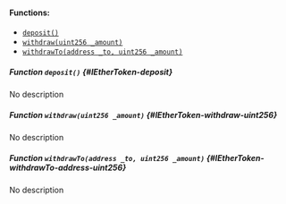 

#### Functions:
- [`deposit()`](#IEtherToken-deposit)
- [`withdraw(uint256 _amount)`](#IEtherToken-withdraw-uint256)
- [`withdrawTo(address _to, uint256 _amount)`](#IEtherToken-withdrawTo-address-uint256)


##### Function `deposit()` {#IEtherToken-deposit}
No description
##### Function `withdraw(uint256 _amount)` {#IEtherToken-withdraw-uint256}
No description
##### Function `withdrawTo(address _to, uint256 _amount)` {#IEtherToken-withdrawTo-address-uint256}
No description

